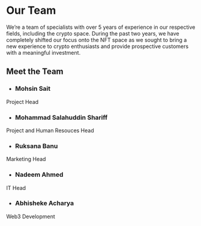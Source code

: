 # Our Team

We’re a team of specialists with over 5 years of experience in our respective fields, including the crypto space. During the past two years, we have completely shifted our focus onto the NFT space as we sought to bring a new experience to crypto enthusiasts and provide prospective customers with a meaningful investment.

## Meet the Team
- ### Mohsin Sait
Project Head
- ### Mohammad Salahuddin Shariff
Project and Human Resouces Head
- ### Ruksana Banu
Marketing Head
- ### Nadeem Ahmed
IT Head
- ### Abhisheke Acharya
Web3 Development